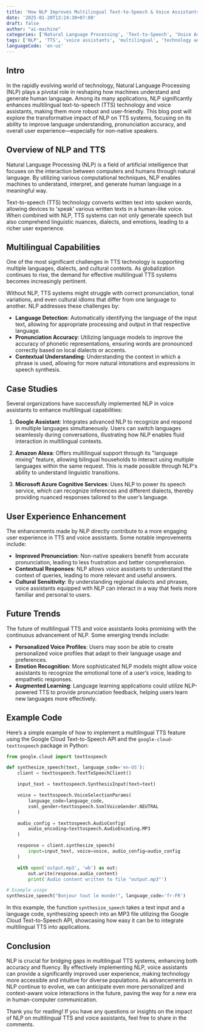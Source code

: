 ```yaml
---
title: 'How NLP Improves Multilingual Text-to-Speech & Voice Assistants'
date: '2025-01-20T13:24:30+07:00'
draft: false
author: "ai-machine"
categories: ['Natural Language Processing', 'Text-to-Speech', 'Voice Assistants', 'Multilingual Technology']
tags: ['NLP', 'TTS', 'voice assistants', 'multilingual', 'technology advancements']
languageCode: 'en-us'
---
```


## Intro

In the rapidly evolving world of technology, Natural Language Processing (NLP) plays a pivotal role in reshaping how machines understand and generate human language. Among its many applications, NLP significantly enhances multilingual text-to-speech (TTS) technology and voice assistants, making them more robust and user-friendly. This blog post will explore the transformative impact of NLP on TTS systems, focusing on its ability to improve language understanding, pronunciation accuracy, and overall user experience—especially for non-native speakers.

## Overview of NLP and TTS

Natural Language Processing (NLP) is a field of artificial intelligence that focuses on the interaction between computers and humans through natural language. By utilizing various computational techniques, NLP enables machines to understand, interpret, and generate human language in a meaningful way. 

Text-to-speech (TTS) technology converts written text into spoken words, allowing devices to 'speak' various written texts in a human-like voice. When combined with NLP, TTS systems can not only generate speech but also comprehend linguistic nuances, dialects, and emotions, leading to a richer user experience.

## Multilingual Capabilities

One of the most significant challenges in TTS technology is supporting multiple languages, dialects, and cultural contexts. As globalization continues to rise, the demand for effective multilingual TTS systems becomes increasingly pertinent. 

Without NLP, TTS systems might struggle with correct pronunciation, tonal variations, and even cultural idioms that differ from one language to another. NLP addresses these challenges by:

- **Language Detection**: Automatically identifying the language of the input text, allowing for appropriate processing and output in that respective language.
- **Pronunciation Accuracy**: Utilizing language models to improve the accuracy of phonetic representations, ensuring words are pronounced correctly based on local dialects or accents.
- **Contextual Understanding**: Understanding the context in which a phrase is used, allowing for more natural intonations and expressions in speech synthesis.

## Case Studies

Several organizations have successfully implemented NLP in voice assistants to enhance multilingual capabilities:

1. **Google Assistant**: Integrates advanced NLP to recognize and respond in multiple languages simultaneously. Users can switch languages seamlessly during conversations, illustrating how NLP enables fluid interaction in multilingual contexts.

2. **Amazon Alexa**: Offers multilingual support through its "language mixing" feature, allowing bilingual households to interact using multiple languages within the same request. This is made possible through NLP's ability to understand linguistic transitions.

3. **Microsoft Azure Cognitive Services**: Uses NLP to power its speech service, which can recognize inferences and different dialects, thereby providing nuanced responses tailored to the user’s language.

## User Experience Enhancement

The enhancements made by NLP directly contribute to a more engaging user experience in TTS and voice assistants. Some notable improvements include:

- **Improved Pronunciation**: Non-native speakers benefit from accurate pronunciation, leading to less frustration and better comprehension.
- **Contextual Responses**: NLP allows voice assistants to understand the context of queries, leading to more relevant and useful answers.
- **Cultural Sensitivity**: By understanding regional dialects and phrases, voice assistants equipped with NLP can interact in a way that feels more familiar and personal to users.

## Future Trends

The future of multilingual TTS and voice assistants looks promising with the continuous advancement of NLP. Some emerging trends include:

- **Personalized Voice Profiles**: Users may soon be able to create personalized voice profiles that adapt to their language usage and preferences.
- **Emotion Recognition**: More sophisticated NLP models might allow voice assistants to recognize the emotional tone of a user’s voice, leading to empathetic responses.
- **Augmented Learning**: Language learning applications could utilize NLP-powered TTS to provide pronunciation feedback, helping users learn new languages more effectively.

## Example Code

Here’s a simple example of how to implement a multilingual TTS feature using the Google Cloud Text-to-Speech API and the `google-cloud-texttospeech` package in Python:

```python
from google.cloud import texttospeech

def synthesize_speech(text, language_code='en-US'):
    client = texttospeech.TextToSpeechClient()

    input_text = texttospeech.SynthesisInput(text=text)

    voice = texttospeech.VoiceSelectionParams(
        language_code=language_code,
        ssml_gender=texttospeech.SsmlVoiceGender.NEUTRAL
    )

    audio_config = texttospeech.AudioConfig(
        audio_encoding=texttospeech.AudioEncoding.MP3
    )

    response = client.synthesize_speech(
        input=input_text, voice=voice, audio_config=audio_config
    )

    with open('output.mp3', 'wb') as out:
        out.write(response.audio_content)
        print('Audio content written to file "output.mp3"')

# Example usage
synthesize_speech("Bonjour tout le monde!", language_code='fr-FR')
```

In this example, the function `synthesize_speech` takes a text input and a language code, synthesizing speech into an MP3 file utilizing the Google Cloud Text-to-Speech API, showcasing how easy it can be to integrate multilingual TTS into applications.

## Conclusion

NLP is crucial for bridging gaps in multilingual TTS systems, enhancing both accuracy and fluency. By effectively implementing NLP, voice assistants can provide a significantly improved user experience, making technology more accessible and intuitive for diverse populations. As advancements in NLP continue to evolve, we can anticipate even more personalized and context-aware voice interactions in the future, paving the way for a new era in human-computer communication. 

Thank you for reading! If you have any questions or insights on the impact of NLP on multilingual TTS and voice assistants, feel free to share in the comments.
